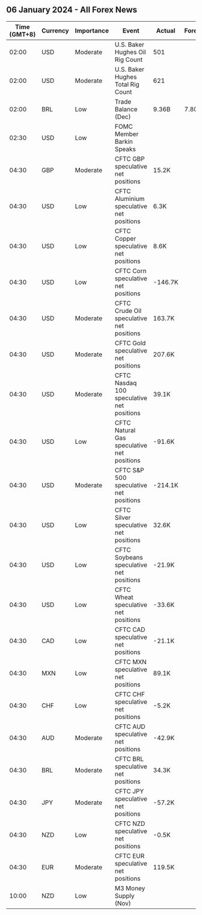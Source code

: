 ## 06 January 2024 - All Forex News

| Time (GMT+8) | Currency | Importance | Event | Actual | Forecast | Previous |
|------|----------|------------|-------|--------|----------|----------|
| 02:00 | USD | Moderate | U.S. Baker Hughes Oil Rig Count | 501 |  | 500 |
| 02:00 | USD | Moderate | U.S. Baker Hughes Total Rig Count | 621 |  | 622 |
| 02:00 | BRL | Low | Trade Balance (Dec) | 9.36B | 7.80B | 8.77B |
| 02:30 | USD | Low | FOMC Member Barkin Speaks |  |  |  |
| 04:30 | GBP | Moderate | CFTC GBP speculative net positions | 15.2K |  | 14.1K |
| 04:30 | USD | Low | CFTC Aluminium speculative net positions | 6.3K |  | 5.7K |
| 04:30 | USD | Low | CFTC Copper speculative net positions | 8.6K |  | 7.1K |
| 04:30 | USD | Low | CFTC Corn speculative net positions | -146.7K |  | -127.7K |
| 04:30 | USD | Moderate | CFTC Crude Oil speculative net positions | 163.7K |  | 199.3K |
| 04:30 | USD | Moderate | CFTC Gold speculative net positions | 207.6K |  | 207.7K |
| 04:30 | USD | Moderate | CFTC Nasdaq 100 speculative net positions | 39.1K |  | 28.0K |
| 04:30 | USD | Low | CFTC Natural Gas speculative net positions | -91.6K |  | -106.1K |
| 04:30 | USD | Moderate | CFTC S&P 500 speculative net positions | -214.1K |  | -192.5K |
| 04:30 | USD | Low | CFTC Silver speculative net positions | 32.6K |  | 31.9K |
| 04:30 | USD | Low | CFTC Soybeans speculative net positions | -21.9K |  | -11.9K |
| 04:30 | USD | Low | CFTC Wheat speculative net positions | -33.6K |  | -31.4K |
| 04:30 | CAD | Low | CFTC CAD speculative net positions | -21.1K |  | -34.7K |
| 04:30 | MXN | Low | CFTC MXN speculative net positions | 89.1K |  | 87.7K |
| 04:30 | CHF | Low | CFTC CHF speculative net positions | -5.2K |  | -3.4K |
| 04:30 | AUD | Moderate | CFTC AUD speculative net positions | -42.9K |  | -51.3K |
| 04:30 | BRL | Moderate | CFTC BRL speculative net positions | 34.3K |  | 44.3K |
| 04:30 | JPY | Moderate | CFTC JPY speculative net positions | -57.2K |  | -55.6K |
| 04:30 | NZD | Low | CFTC NZD speculative net positions | -0.5K |  | -3.7K |
| 04:30 | EUR | Moderate | CFTC EUR speculative net positions | 119.5K |  | 117.4K |
| 10:00 | NZD | Low | M3 Money Supply (Nov) |  |  | 405.9B |
